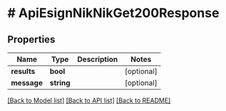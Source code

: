 # # ApiEsignNikNikGet200Response

## Properties

Name | Type | Description | Notes
------------ | ------------- | ------------- | -------------
**results** | **bool** |  | [optional]
**message** | **string** |  | [optional]

[[Back to Model list]](../../README.md#models) [[Back to API list]](../../README.md#endpoints) [[Back to README]](../../README.md)

